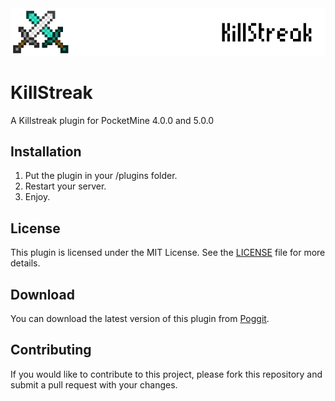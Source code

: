 <!DOCTYPE html>
<html>
  <head>
    <meta charset="UTF-8">
  </head>
  <body>
    <img src="https://github.com/Inaay/Killstreak/blob/main/meta/Logo.png" alt="KillStreak logo">
    <h1>KillStreak</h1>
    <p>A Killstreak plugin for PocketMine 4.0.0 and 5.0.0</p>
    <h2>Installation</h2>
    <ol>
      <li>Put the plugin in your /plugins folder.</li>
      <li>Restart your server.</li>
      <li>Enjoy.</li>
    </ol>
	<h2>License</h2>
	<p>This plugin is licensed under the MIT License. See the <a href="LICENSE">LICENSE</a> file for more details.</p>
	<h2>Download</h2>
	<p>You can download the latest version of this plugin from <a href="https://poggit.pmmp.io/p/">Poggit</a>.</p>
	<h2>Contributing</h2>
    <p>If you would like to contribute to this project, please fork this repository and submit a pull request with your changes.</p>
  </body>
</html>

